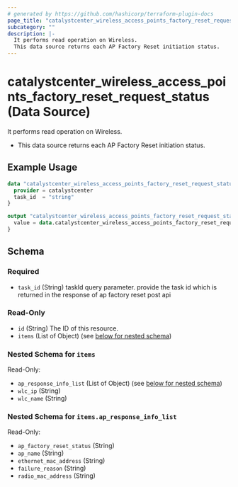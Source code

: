 ```yaml
---
# generated by https://github.com/hashicorp/terraform-plugin-docs
page_title: "catalystcenter_wireless_access_points_factory_reset_request_status Data Source - terraform-provider-catalystcenter"
subcategory: ""
description: |-
  It performs read operation on Wireless.
  This data source returns each AP Factory Reset initiation status.
---
```


# catalystcenter_wireless_access_points_factory_reset_request_status (Data Source)

It performs read operation on Wireless.

- This data source returns each AP Factory Reset initiation status.

## Example Usage

```terraform
data "catalystcenter_wireless_access_points_factory_reset_request_status" "example" {
  provider = catalystcenter
  task_id  = "string"
}

output "catalystcenter_wireless_access_points_factory_reset_request_status_example" {
  value = data.catalystcenter_wireless_access_points_factory_reset_request_status.example.items
}
```

<!-- schema generated by tfplugindocs -->
## Schema

### Required

- `task_id` (String) taskId query parameter. provide the task id which is returned in the response of ap factory reset post api

### Read-Only

- `id` (String) The ID of this resource.
- `items` (List of Object) (see [below for nested schema](#nestedatt--items))

<a id="nestedatt--items"></a>
### Nested Schema for `items`

Read-Only:

- `ap_response_info_list` (List of Object) (see [below for nested schema](#nestedobjatt--items--ap_response_info_list))
- `wlc_ip` (String)
- `wlc_name` (String)

<a id="nestedobjatt--items--ap_response_info_list"></a>
### Nested Schema for `items.ap_response_info_list`

Read-Only:

- `ap_factory_reset_status` (String)
- `ap_name` (String)
- `ethernet_mac_address` (String)
- `failure_reason` (String)
- `radio_mac_address` (String)
